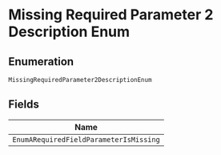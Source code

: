 
# Missing Required Parameter 2 Description Enum

## Enumeration

`MissingRequiredParameter2DescriptionEnum`

## Fields

| Name |
|  --- |
| `EnumARequiredFieldParameterIsMissing` |

